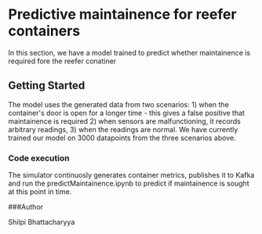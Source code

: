 # Predictive maintainence for reefer containers

In this section, we have a model trained to predict whether maintainence is required fore the reefer conatiner

## Getting Started

The model uses the generated data from two scenarios: 1) when the container's door is open for a longer time - this gives a false positive that maintainence is required 2) when sensors are malfunctioning, it records arbitrary readings, 3) when the readings are normal. We have currently trained our model on 3000 datapoints from the three scenarios above. 

### Code execution
The simulator continuosly generates container metrics, publishes it to Kafka and run the predictMaintainence.ipynb to predict if maintainence is sought at this point in time. 


###Author

Shilpi Bhattacharyya
